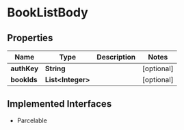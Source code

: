 

# BookListBody


## Properties

Name | Type | Description | Notes
------------ | ------------- | ------------- | -------------
**authKey** | **String** |  |  [optional]
**bookIds** | **List&lt;Integer&gt;** |  |  [optional]


## Implemented Interfaces

* Parcelable


